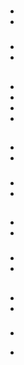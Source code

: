 # 

## 

> 

### 

- 

- 

### 

- 



- 

## 





> >

### 

- 
- 
- 
- 

### 

## 



### 

### 

## 



### 

- 

- 

### 

- 

- 

## 



### 

- 

- 

### 

- 

- 

## 

[]()

### 

- 

- 

[]()

> 



### 

- 

> 

- 

> 

